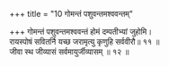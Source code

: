 +++
title = "10 गोमन्तं पशुवन्तमश्ववन्तम्"

+++
गोमन्तं पशुवन्तमश्ववन्तं होमं दम्पतीभ्यां जुहोमि।  
रायस्पोषं सवितर्नि यच्छ जरामृत्यु कृणुहि सर्ववीरौ॥ ११ ॥  
जीवा स्थ जीव्यासं सर्वमायुर्जीव्यासम् ॥ १२ ॥